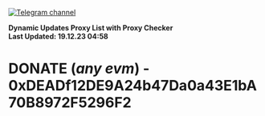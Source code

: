 [![Telegram channel](https://img.shields.io/endpoint?url=https://runkit.io/damiankrawczyk/telegram-badge/branches/master?url=https://t.me/n4z4v0d)](https://t.me/n4z4v0d) 

**Dynamic Updates Proxy List with Proxy Checker**  
**Last Updated: 19.12.23 04:58**

# DONATE (_any evm_) - 0xDEADf12DE9A24b47Da0a43E1bA70B8972F5296F2
